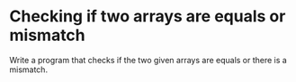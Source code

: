 # Checking if two arrays are equals or mismatch
Write a program that checks if the two given arrays are equals or there is a mismatch.
